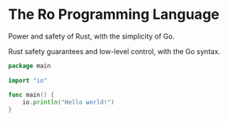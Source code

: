 # The Ro Programming Language
Power and safety of Rust, with the simplicity of Go.

Rust safety guarantees and low-level control, with the Go syntax.

```go
package main
 
import "io"
 
func main() {
	io.println("Hello world!")
}
```
